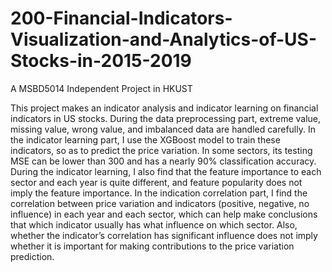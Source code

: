 # 200-Financial-Indicators-Visualization-and-Analytics-of-US-Stocks-in-2015-2019
A MSBD5014 Independent Project in HKUST

This project makes an indicator analysis and indicator learning on financial indicators in US stocks. During the data preprocessing part, extreme value, missing value, wrong value, and imbalanced data are handled carefully. In the indicator learning part, I use the XGBoost model to train these indicators, so as to predict the price variation. In some sectors, its testing MSE can be lower than 300 and has a nearly 90\% classification accuracy. During the indicator learning, I also find that the feature importance to each sector and each year is quite different, and feature popularity does not imply the feature importance. In the indication correlation part, I find the correlation between price variation and indicators (positive, negative, no influence) in each year and each sector, which can help make conclusions that which indicator usually has what influence on which sector. Also, whether the indicator’s correlation has significant influence does not imply whether it is important for making contributions to the price variation prediction.
